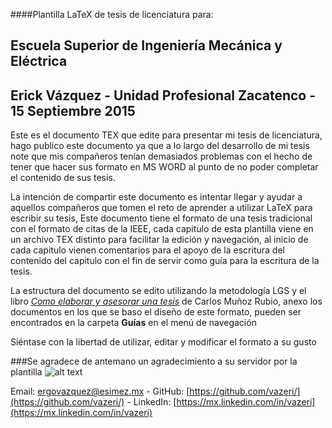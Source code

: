 ####Plantilla LaTeX de tesis de licenciatura para: 
 
 Escuela Superior de Ingeniería Mecánica y Eléctrica 
 -----------------------------------------------------------------------------
   Erick Vázquez  - Unidad Profesional Zacatenco - 15 Septiembre 2015
 -----------------------------------------------------------------------------
 Este es el documento TEX que edite para presentar mi tesis de licenciatura, 
 hago publico este documento ya que a lo largo del desarrollo de mi tesis note
 que mis compañeros tenían demasiados problemas con el hecho de tener que hacer 
 sus formato en MS WORD al punto de no poder completar el contenido de sus tesis.

 La intención de compartir este documento es intentar llegar y ayudar a aquellos 
 compañeros que tomen el reto de aprender a utilizar LaTeX para escribir su tesis,
 Este documento tiene el formato de una tesis tradicional con el formato de citas 
 de la IEEE, cada capitulo de esta plantilla viene en un archivo TEX distinto para 
 facilitar la edición y navegación, al inicio de cada  capitulo vienen comentarios
 para el apoyo de la escritura del contenido del capitulo con el fin de servir 
 como guía para la escritura de la tesis.

 La estructura del documento se edito utilizando la metodología LGS y el libro 
 [_Como elaborar y asesorar una tesis_](http://mx.casadellibro.com/libro-como-elaborar-y-asesorar-una-investigacion-de-tesis-2-ed/9786073204569/1836869) de Carlos Muñoz Rubio, 
 anexo los documentos en los que se baso el diseño de este formato, 
 pueden ser encontrados en la carpeta **Guías** en el menú de navegación
 
 Siéntase con la libertad de utilizar, editar y modificar el formato a su gusto 

###Se agradece de antemano un agradecimiento a su servidor por la plantilla ![alt text](https://github.com/vazeri/Tesis-Licenciatura/blob/master/Tesis/Imagenes/suerte.png "¡Suerte!")


Email: [ergovazquez@esimez.mx](ergovazquez@esimez.mx) -  GitHub: [https://github.com/vazeri/](https://github.com/vazeri/)  -  LinkedIn: [https://mx.linkedin.com/in/vazeri](https://mx.linkedin.com/in/vazeri)  


